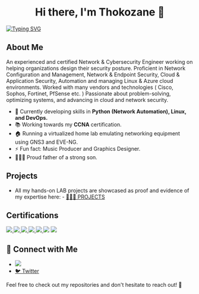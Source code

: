 <h1 align="center">Hi there, I'm Thokozane 👋</h1>

<a href="https://git.io/typing-svg"><img src="https://readme-typing-svg.demolab.com?font=Fira+Code&pause=1000&width=435&lines=Network+and+Cybersecurity+Engineer" alt="Typing SVG" /></a>

## About Me

An experienced and certified Network & Cybersecurity Engineer working on helping organizations design their security posture. Proficient in Network Configuration and Management, Network & Endpoint Security, Cloud & Application Security, Automation and managing Linux & Azure cloud environments. Worked with many vendors and technologies ( Cisco, Sophos, Fortinet, PfSense etc. ) Passionate about problem-solving, optimizing systems, and advancing in cloud and network security.

- 🚀 Currently developing skills in **Python (Network Automation), Linux, and DevOps.**
- 📚  Working towards my **CCNA** certification.
- 🏠 Running a virtualized home lab emulating networking equipment using GNS3 and EVE-NG.
- ⚡ Fun fact: Music Producer and Graphics Designer.
- 👨🏾‍🍼 Proud father of a strong son.

## Projects

- All my hands-on LAB projects are showcased as proof and evidence of my expertise here: - [👨🏾‍💻 PROJECTS](https://github.com/skyzo-sa/ePortfolio/tree/main)



## Certifications
<div>
<a href="https://learn.microsoft.com/api/credentials/share/en-za/tmpanza/59E21F416DEB0698?sharingId=DFE47EAE441DF46D" target="_blank">
    <img src="https://img.shields.io/badge/-Azure_Fundamentals-008000?&style=for-the-badge&logo=Microsoft_Azure&logoColor=white" />
</a>
    
<a href="https://learn.microsoft.com/api/credentials/share/en-za/tmpanza/BABF9D6E8A225013?sharingId=DFE47EAE441DF46D" target="_blank">
    <img src="https://img.shields.io/badge/-Azure_Administrator-0078D4?&style=for-the-badge&logo=Microsoft_Azure&logoColor=white" />
</a>

<a href="https://www.credly.com/badges/2cc3efe0-cd3f-42ea-817f-35ce19d389d5/public_url" target="_blank">
    <img src="https://img.shields.io/badge/-Network%2B-800080?&style=for-the-badge&logo=CompTIA&logoColor=red" />
</a>

<a href="https://www.credly.com/badges/ab3e680d-0034-471c-b668-e022e79685dc/public_url" target="_blank">
    <img src="https://img.shields.io/badge/-Security%2B-FF0000?&style=for-the-badge&logo=CompTIA&logoColor=white" />
</a>

<a href="https://www.credly.com/badges/de2d3629-4c01-4ae7-807f-14489d69045c/public_url" target="_blank">
    <img src="https://img.shields.io/badge/-FortiGate-FFA500?style=for-the-badge&logo=fortinet&logoColor=white" />
</a>
    <img src="https://img.shields.io/badge/-Yeastar-FFD700?&style=for-the-badge&logo=Yeastar&logoColor=white" />
    <img src="https://img.shields.io/badge/-Sophos-0080DC?&style=for-the-badge&logo=Sophos&logoColor=white" />
</div>


## 🤳 Connect with Me

- <a href="https://www.linkedin.com/in/tempanza/"><img src="https://img.shields.io/badge/-LinkedIn-0072b1?&style=for-the-badge&logo=linkedin&logoColor=white" /></a>
- [🐦 Twitter](https://x.com/skyzo_sa)


Feel free to check out my repositories and don't hesitate to reach out! 🚀
